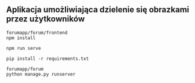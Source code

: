 ## Aplikacja umożliwiająca dzielenie się obrazkami przez użytkowników

```
forumapp/forum/frontend
npm install

npm run serve
```

```
pip install -r requirements.txt

forumapp/forum
python manage.py runserver
```
